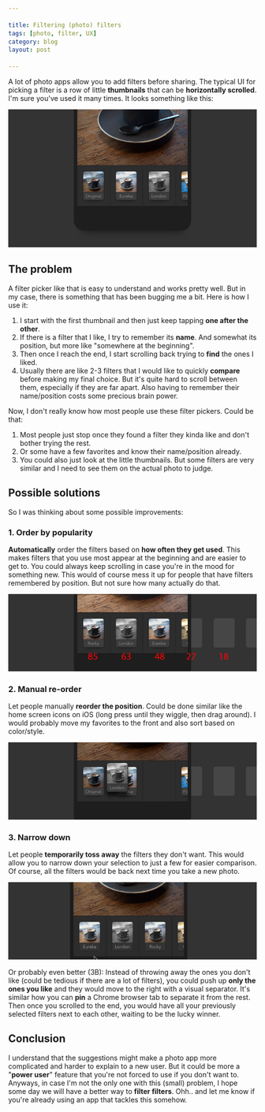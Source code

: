 ```yaml
---

title: Filtering (photo) filters
tags: [photo, filter, UX]
category: blog
layout: post

---
```


A lot of photo apps allow you to add filters before sharing. The typical UI for picking a filter is a row of little __thumbnails__ that can be __horizontally scrolled__. I'm sure you've used it many times. It looks something like this:

![Photo filter](/img/posts/filter-1.jpg)

## The problem
A filter picker like that is easy to understand and works pretty well. But in my case, there is something that has been bugging me a bit. Here is how I use it:

1. I start with the first thumbnail and then just keep tapping __one after the other__.
2. If there is a filter that I like, I try to remember its __name__. And somewhat its position, but more like "somewhere at the beginning".
3. Then once I reach the end, I start scrolling back trying to __find__ the ones I liked.
4. Usually there are like 2-3 filters that I would like to quickly __compare__ before making my final choice. But it's quite hard to scroll between them, especially if they are far apart. Also having to remember their name/position costs some precious brain power. 

Now, I don't really know how most people use these filter pickers. Could be that:

1. Most people just stop once they found a filter they kinda like and don't bother trying the rest.
2. Or some have a few favorites and know their name/position already.
3. You could also just look at the little thumbnails. But some filters are very similar and I need to see them on the actual photo to judge.

## Possible solutions
So I was thinking about some possible improvements:

### 1. Order by popularity
__Automatically__ order the filters based on __how often they get used__. This makes filters that you use most appear at the beginning and are easier to get to. You could always keep scrolling in case you're in the mood for something new. This would of course mess it up for people that have filters remembered by position. But not sure how many actually do that.

![filter 2](/img/posts/filter-2.jpg)


### 2. Manual re-order
Let people manually __reorder the position__. Could be done similar like the home screen icons on iOS (long press until they wiggle, then drag around). I would probably move my favorites to the front and also sort based on color/style.

![filter 3](/img/posts/filter-3.jpg)



### 3. Narrow down
Let people __temporarily toss away__ the filters they don't want. This would allow you to narrow down your selection to just a few for easier comparison. Of course, all the filters would be back next time you take a new photo.

![filter 4](/img/posts/filter-4.gif)

Or probably even better (3B): Instead of throwing away the ones you don't like (could be tedious if there are a lot of filters), you could push up __only the ones you like__ and they would move to the right with a visual separator. It's similar how you can __pin__ a Chrome browser tab to separate it from the rest. Then once you scrolled to the end, you would have all your previously selected filters next to each other, waiting to be the lucky winner.


## Conclusion

I understand that the suggestions might make a photo app more complicated and harder to explain to a new user. But it could be more a "__power user__" feature that you're not forced to use if you don't want to. Anyways, in case I'm not the only one with this (small) problem, I hope some day we will have a better way to __filter filters__. Ohh.. and let me know if you're already using an app that tackles this somehow.
